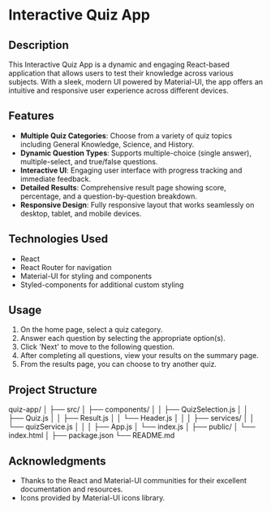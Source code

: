# Interactive Quiz App

## Description

This Interactive Quiz App is a dynamic and engaging React-based application that allows users to test their knowledge across various subjects. With a sleek, modern UI powered by Material-UI, the app offers an intuitive and responsive user experience across different devices.

## Features

- **Multiple Quiz Categories**: Choose from a variety of quiz topics including General Knowledge, Science, and History.
- **Dynamic Question Types**: Supports multiple-choice (single answer), multiple-select, and true/false questions.
- **Interactive UI**: Engaging user interface with progress tracking and immediate feedback.
- **Detailed Results**: Comprehensive result page showing score, percentage, and a question-by-question breakdown.
- **Responsive Design**: Fully responsive layout that works seamlessly on desktop, tablet, and mobile devices.

## Technologies Used

- React
- React Router for navigation
- Material-UI for styling and components
- Styled-components for additional custom styling

## Usage

1. On the home page, select a quiz category.
2. Answer each question by selecting the appropriate option(s).
3. Click 'Next' to move to the following question.
4. After completing all questions, view your results on the summary page.
5. From the results page, you can choose to try another quiz.

## Project Structure

quiz-app/
│
├── src/
│   ├── components/
│   │   ├── QuizSelection.js
│   │   ├── Quiz.js
│   │   ├── Result.js
│   │   └── Header.js
│   │
│   ├── services/
│   │   └── quizService.js
│   │
│   ├── App.js
│   └── index.js
│
├── public/
│   └── index.html
│
├── package.json
└── README.md


## Acknowledgments

- Thanks to the React and Material-UI communities for their excellent documentation and resources.
- Icons provided by Material-UI icons library.
